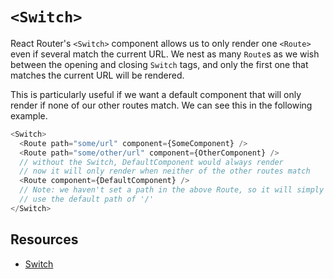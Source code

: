 # `<Switch>`

React Router's `<Switch>` component allows us to only render one
`<Route>` even if several match the current URL. We nest as many
`Route`s as we wish between the opening and closing `Switch` tags, and
only the first one that matches the current URL will be rendered.

This is particularly useful if we want a default component that will
only render if none of our other routes match. We can see this in the
following example.

```js
<Switch>
  <Route path="some/url" component={SomeComponent} />
  <Route path="some/other/url" component={OtherComponent} />
  // without the Switch, DefaultComponent would always render
  // now it will only render when neither of the other routes match
  <Route component={DefaultComponent} />
  // Note: we haven't set a path in the above Route, so it will simply
  // use the default path of '/'
</Switch>
```

## Resources

* [Switch](https://reacttraining.com/react-router/web/api/Switch)
